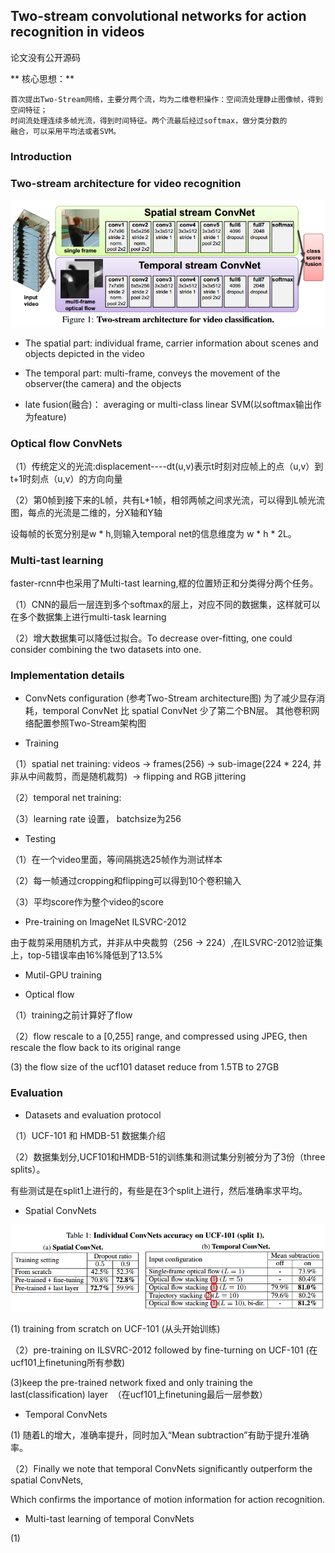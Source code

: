 ## Two-stream convolutional networks for action recognition in videos
论文没有公开源码

** 核心思想：**
```
首次提出Two-Stream网络，主要分两个流，均为二维卷积操作：空间流处理静止图像帧，得到空间特征；
时间流处理连续多帧光流，得到时间特征。两个流最后经过softmax，做分类分数的
融合，可以采用平均法或者SVM。
```

### Introduction
                   
### Two-stream architecture for video recognition

![ Two-stream architecture ](https://github.com/liyeUESTC/liye_project/blob/file_paper/images/QQ%E6%88%AA%E5%9B%BE20180520233723.png)

- The spatial part: individual frame, carrier information about scenes and objects depicted in the video

- The temporal part: multi-frame, conveys the movement of the observer(the camera) and the objects

- late fusion(融合)： averaging or multi-class linear SVM(以softmax输出作为feature)





### Optical flow ConvNets

（1）传统定义的光流:displacement----dt(u,v)表示t时刻对应帧上的点（u,v）到t+1时刻点（u,v）的方向向量

（2）第0帧到接下来的L帧，共有L+1帧，相邻两帧之间求光流，可以得到L帧光流图，每点的光流是二维的，分X轴和Y轴

设每帧的长宽分别是w * h,则输入temporal net的信息维度为 w * h * 2L。


### Multi-tast learning

faster-rcnn中也采用了Multi-tast learning,框的位置矫正和分类得分两个任务。

（1）CNN的最后一层连到多个softmax的层上，对应不同的数据集，这样就可以在多个数据集上进行multi-task learning

（2）增大数据集可以降低过拟合。To decrease over-fitting, one could consider combining the two datasets into one.

### Implementation details

- ConvNets configuration
(参考Two-Stream architecture图)
为了减少显存消耗，temporal ConvNet 比 spatial ConvNet 少了第二个BN层。
其他卷积网络配置参照Two-Stream架构图

- Training

（1）spatial net training: videos -> frames(256) -> sub-image(224 * 224, 并非从中间裁剪，而是随机裁剪)  -> flipping and RGB jittering

（2）temporal net training: 

（3）learning rate 设置， batchsize为256

- Testing

（1）在一个video里面，等间隔挑选25帧作为测试样本

（2）每一帧通过cropping和flipping可以得到10个卷积输入

（3）平均score作为整个video的score

- Pre-training on ImageNet ILSVRC-2012

由于裁剪采用随机方式，并非从中央裁剪（256 -> 224）,在ILSVRC-2012验证集上，top-5错误率由16%降低到了13.5%

- Mutil-GPU training


- Optical flow

（1）training之前计算好了flow

（2）flow rescale to a [0,255] range, and compressed using JPEG, then rescale the flow back to its original range

(3) the flow size of the ucf101 dataset reduce from 1.5TB to 27GB

### Evaluation

- Datasets and evaluation protocol

（1）UCF-101 和 HMDB-51 数据集介绍

（2）数据集划分,UCF101和HMDB-51的训练集和测试集分别被分为了3份（three splits）。

有些测试是在split1上进行的，有些是在3个split上进行，然后准确率求平均。

- Spatial ConvNets

![spatial and temporal](https://github.com/liyeUESTC/liye_project/blob/file_paper/images/QQ%E6%88%AA%E5%9B%BE20180522212019.png)

(1) training from scratch on UCF-101 (从头开始训练)

（2）pre-training on ILSVRC-2012 followed by fine-turning on UCF-101 (在ucf101上finetuning所有参数)

(3)keep the pre-trained network fixed and only training the last(classification) layer  （在ucf101上finetuning最后一层参数）

- Temporal ConvNets

(1) 随着L的增大，准确率提升，同时加入“Mean subtraction”有助于提升准确率。

（2）Finally we note that temporal ConvNets significantly outperform the spatial ConvNets, 

Which confirms the importance of motion information for action recognition.

- Multi-tast learning of temporal ConvNets

(1)











 






